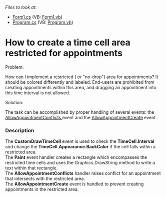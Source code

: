 <!-- default file list -->
*Files to look at*:

* [Form1.cs](./CS/Form1.cs) (VB: [Form1.vb](./VB/Form1.vb))
* [Program.cs](./CS/Program.cs) (VB: [Program.vb](./VB/Program.vb))
<!-- default file list end -->
# How to create a time cell area restricted for appointments


<p>Problem:</p><p>How can I implement a restricted ( or "no-drop") area for appointments? It should be colored differently and labeled. End-users are prohibited from creating appointments within this area, and dragging an appointment into this time interval is not allowed.</p><p>Solution:</p><p>The task can be accomplished by proper handling of several events: the <a href="http://documentation.devexpress.com/#WindowsForms/DevExpressXtraSchedulerSchedulerControl_AllowAppointmentConflictstopic"><u>AllowAppointmentConflicts</u></a><u> </u>event and  the <a href="http://documentation.devexpress.com/#WindowsForms/DevExpressXtraSchedulerSchedulerControl_AllowAppointmentCreatetopic"><u>AllowAppointmentCreate</u></a> event.</p>


<h3>Description</h3>

<p>The <strong>CustomDrawTimeCell</strong> event is used to check the <strong>TimeCell.Interval</strong> and change the<strong> TimeCell.Appearance.BackColor</strong> if the cell falls within a restricted area. <br />
The <strong>Paint</strong> event handler creates a rectangle which encompasses the restricted time cells and uses the Graphics.DrawString method to write a text within that rectangle. <br />
The <strong>AllowAppointmentConflicts</strong> handler raises conflict for an appointment that intersects with the restricted area.<br />
The <strong>AllowAppointmentCreate</strong> event is handled to prevent creating appointments in the restricted area.</p>

<br/>


